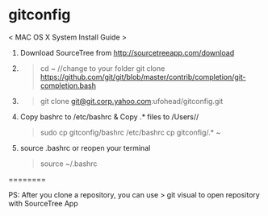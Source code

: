 gitconfig
=========

< MAC OS X System Install Guide >

1. Download SourceTree from http://sourcetreeapp.com/download

2. > cd ~ //change to your folder
   > git clone https://github.com/git/git/blob/master/contrib/completion/git-completion.bash

3. > git clone git@git.corp.yahoo.com:ufohead/gitconfig.git

4. Copy bashrc to /etc/bashrc & Copy .* files to /Users/<yourname>/
   > sudo cp gitconfig/bashrc /etc/bashrc
   > cp gitconfig/.* ~

5. source .bashrc or reopen your terminal
   > source ~/.bashrc


========

PS: After you clone a repository, you can use > git visual <repository> to open repository with SourceTree App
